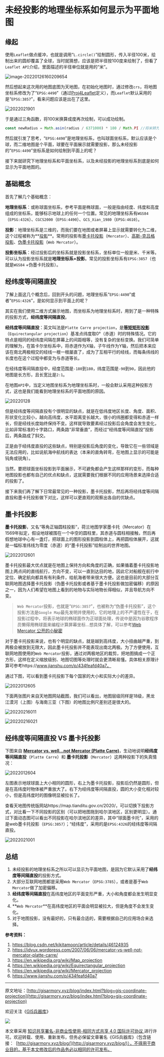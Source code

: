 # 未经投影的地理坐标系如何显示为平面地图



## 缘起

使用`Leaflet`做点缓冲，也就是调用“`L.circle()`”绘制圆形，传入半径100米，绘制出来的圆却覆盖了全球，当时就猜想，应该是把半径按100度来绘制了，但看了`Leaflet API`介绍，里面描述的半径单位就是用的“米”。

![image-20220126160209654](https://blogimage.gisarmory.xyz/image-20220126160209654.png?imageView2/0/interlace/1/q/75|watermark/2/text/R0lT5YW15Zmo5bqT/font/5b6u6L2v6ZuF6buR/fontsize/1000/fill/IzgzODM4Mw==/dissolve/80/gravity/SouthEast/dx/10/dy/10|imageslim)

然后想起来这次用的地图底图为天地图，在初始化地图时，通过修改`crs`，将地图坐标系修改为了“`EPSG:4490`”（通过[Proj4Leaflet](https://github.com/kartena/Proj4Leaflet)定义），而`Leaflet`默认采用的是“`EPSG:3857`”，看来问题应该是出在了这里。

![2022021901](https://blogimage.gisarmory.xyz/2022021901.png?imageView2/0/interlace/1/q/75|watermark/2/text/R0lT5YW15Zmo5bqT/font/5b6u6L2v6ZuF6buR/fontsize/1000/fill/IzgzODM4Mw==/dissolve/80/gravity/SouthEast/dx/10/dy/10|imageslim)

于是通过三角函数，将100米换算成度再次绘制，可以成功绘制。

```js
const newRadius = Math.asin(radius / 6371000) * 180 / Math.PI //将米转为度，6371000为地球赤道半径
```

然后就引发了思考，“`EPSG:4490`”是地理坐标系，也叫球面坐标系，默认应该是个球，而二维地图是个平面，球要在平面展示就需要投影，那么未经投影的“`EPSG:4490`”坐标系是如何绘制到平面上的呢？

接下来就研究下地理坐标系和平面坐标系，以及未经投影的地理坐标系到底是如何显示为平面地图的。

 

## 基础概念

首先了解几个基础概念：

**地理坐标系**：或称球面坐标系，参考平面是椭球面，一般是指由经度、纬度和高度组成的坐标系，能够标示地球上的任何一个位置。常见的地理坐标系有`WGS84`（`EPSG:4326`）、`CGCS2000`（`EPSG:4490`）、`GCS_Xian_1980`（`EPSG:4610`）。

**投影**：地理坐标系是三维的，而我们要在地图或者屏幕上显示就需要转化为二维，这个过程被称为**[投影](https://en.wikipedia.org/wiki/Map_projection)**。常用的投影有[墨卡托投影](https://en.wikipedia.org/wiki/Mercator_projection)（`Mercator`）、[高斯-克吕格投影](https://en.wikipedia.org/wiki/Transverse_Mercator_projection)、[伪墨卡托投影](https://en.wikipedia.org/wiki/Web_Mercator_projection)（`Web Mercator`）。

**投影坐标系**：经过投影后的坐标系就是投影坐标系，坐标单位一般是米、千米等。可以认为投影坐标系就是**地理坐标系+投影**。常见的投影坐标系有`EPSG:3857`（也就是`WGS84` +伪墨卡托投影）。

## 经纬度等间隔直投

了解上面这几个概念后，回到开头的问题，地理坐标系“`EPSG:4490`”或者“`EPSG:4326`”，是如何显示到平面上的呢？

其实在我们使用二维方式展示地图，而坐标系为地理坐标系时，用到了是一种特殊的投影方式，**经纬度等间隔直投**。

**经纬度等间隔直投**：英文叫法是`Platte Carre projection`，是[**等矩矩形投影**](https://en.wikipedia.org/wiki/Equirectangular_projection)（`Equirectangular projection`）基准点纬度取0°（赤道）时的特殊情况。它的特点是相同的经纬度间隔在屏幕上的间距相等，没有复杂的坐标变换。我们可简单的理解为，在笛卡尔坐标系中，将赤道作为X轴，子午线作为Y轴，然后把本来应该在南北两极相交的经线一根一根屡直了，成为了互相平行的经线，而每条纬线的长度也在这个过程中都变为与赤道等长。

在经纬度等间隔直投中，经度范围是`-180`到`180`，纬度范围是`-90`到`90`，因此他的地图是长方形，且长宽比是`2:1`。

在地图`API`中，当定义地图坐标系为地理坐标系时，一般会默认采用这种投影方式，这也是我们能看到地理坐标系的平面地图的原因。

![20220128](https://blogimage.gisarmory.xyz/20220128.jpg?imageView2/0/interlace/1/q/75|watermark/2/text/R0lT5YW15Zmo5bqT/font/5b6u6L2v6ZuF6buR/fontsize/1000/fill/IzgzODM4Mw==/dissolve/80/gravity/SouthEast/dx/10/dy/10|imageslim)



但是经纬度等间隔直投有个很明显的缺点，就是在低纬度地区长度、角度、面积、形状变化比较小，越向高纬度，水平距离变长越大，很小的纬圈都变得和赤道一样长，但是经线长度始终保持不变。这样就导致要素经过投影后会角度会发生变化，比如非常标准的十字路口，两条路“非常垂直”，而经过“经纬度等间隔直投”投影后，两条路成了斜交。

正是由于经纬度直投的这些缺点，特别是投影后角度的变化，导致它在一些领域是无法应用的，比如说航海中航线的表达（本来的直角转弯，在地图上显示的可能是钝角或锐角）。

当然，要把球面坐标投影到平面展示，不可避免都会产生这样那样的变形，而每种地图投影也都有自己的优点和缺点，这就需要我们根据不同的应用场景来选择合适的投影了。

接下来我们再了解下日常最常见的一种投影，墨卡托投影，然后再将经纬度等间隔直投和墨卡托投影做下对比，这样可以更直观的观察出各自的优缺点。

## 墨卡托投影

**墨卡托投影**，又名“等角正轴圆柱投影”，荷兰地图学家墨卡托（Mercator）在1569年拟定，假设地球被围在一个中空的圆柱里，其赤道与圆柱相接触，然后再假想地球中心有一盏灯，把球面上的图形投影到圆柱体上，再把圆柱体展开，这就是一幅标准纬线为零度（赤道）的“墨卡托投影”绘制出的世界地图。



![2022012601](https://blogimage.gisarmory.xyz/2022012601.jpg?imageView2/0/interlace/1/q/75|watermark/2/text/R0lT5YW15Zmo5bqT/font/5b6u6L2v6ZuF6buR/fontsize/1000/fill/IzgzODM4Mw==/dissolve/80/gravity/SouthEast/dx/10/dy/10|imageslim)

墨卡托投影最大优点就是在地图上保持方向和角度的正确，如果循着墨卡托投影地图上两点间的直线航行，方向不变，可以一直到达目的地，因此它对船舰在航行中定位、确定航向都具有有利条件，给航海者带来很大方便。这也是目前的大部分互联网地图选择墨卡托投影（伪墨卡托投影或者基于墨卡托投影做加密偏移）的原因之一，因为人们希望在地图上看到的地物与实际地物长得相似，并且导航方向不变。

> `Web Mercator`投影，也就是“`EPSG:3857`”，也被称为“伪墨卡托投影”，这个投影方法是`Google Map`最先发明并使用的，它的地理上的不严谨性在于，在投影过程中，将表示地球的椭球面作为正球面处理，传说中是因为谷歌程序员懒得用椭球面来编程计算屏幕坐标...想具体了解，可以参考[Web Mercator 公开的小秘密](https://blog.csdn.net/kikitamoon/article/details/46124935)

对于墨卡托投影来说，也有个明显的缺点，就是越到高纬度，大小扭曲越严重，到两极会被放到无限大，因此墨卡托投影并不能表现出南北两极。为了方便使用，互联网地图使用的`Web Mercator`投影，通过对两极地区的裁剪，把地图搞成一个正方形，这样在定义缩放级别、地图切图等处理时就会更清晰易懂。具体相关原理计算可参考https://www.jianshu.com/p/434feafd40a7。

通过下图，可以看到墨卡托投影下每个国家的大小和实际大小的差异。

![2022012605](https://blogimage.gisarmory.xyz/2022012605.gif?imageView2/0/interlace/1/q/75|watermark/2/text/R0lT5YW15Zmo5bqT/font/5b6u6L2v6ZuF6buR/fontsize/1000/fill/IzgzODM4Mw==/dissolve/80/gravity/SouthEast/dx/10/dy/10|imageslim)

下面两张图片来自天地图网站截图，我们可以看出，地图层级同样是18级，黑龙江漠河（上图）与海南三亚（下图）的地图比例尺差别还是很大的。

![20220216011](https://blogimage.gisarmory.xyz/20220216011.png?imageView2/0/interlace/1/q/75|watermark/2/text/R0lT5YW15Zmo5bqT/font/5b6u6L2v6ZuF6buR/fontsize/1000/fill/IzgzODM4Mw==/dissolve/80/gravity/SouthEast/dx/10/dy/10|imageslim)

![20220216021](https://blogimage.gisarmory.xyz/20220216021.png?imageView2/0/interlace/1/q/75|watermark/2/text/R0lT5YW15Zmo5bqT/font/5b6u6L2v6ZuF6buR/fontsize/1000/fill/IzgzODM4Mw==/dissolve/80/gravity/SouthEast/dx/10/dy/10|imageslim)



## 经纬度等间隔直投 VS 墨卡托投影

下图来自 [**Mercator vs. well…not Mercator (Platte Carre)**](https://idvux.wordpress.com/2007/06/06/mercator-vs-well-not-mercator-platte-carre/)，生动地说明**经纬度等间隔直投**（`Platte Carre`）和 **墨卡托投影**（`Mercator`）这两种投影下的失真情况：

![2022012604](https://blogimage.gisarmory.xyz/2022012604.png?imageView2/0/interlace/1/q/75|watermark/2/text/R0lT5YW15Zmo5bqT/font/5b6u6L2v6ZuF6buR/fontsize/1000/fill/IzgzODM4Mw==/dissolve/80/gravity/SouthEast/dx/10/dy/10|imageslim)

左图表示地球球面上大小相同的圆形，右上为墨卡托投影，投影后仍然是圆形，但是在高纬度时物体被严重放大了。右下为经纬度等间隔直投，圆的大小变化相对较小，但是高纬度时的图像明显被拉长了。

查看天地图传统版网站https://map.tianditu.gov.cn/2020/，可以切换下投影方式，对比看一下不同投影的区别（可以把地图拖到哈尔滨地区，区别更明显）。通过下面动态图可以看出不同投影在哈尔滨地区的差异，其中“球面墨卡托”，采用的是web墨卡托投影（`EPSG:3857`）；“经纬度”，采用的是`EPSG:4326`的经纬度等间隔直投。

![2022021001](https://blogimage.gisarmory.xyz/2022021001.gif?imageView2/0/interlace/1/q/75|watermark/2/text/R0lT5YW15Zmo5bqT/font/5b6u6L2v6ZuF6buR/fontsize/1000/fill/IzgzODM4Mw==/dissolve/80/gravity/SouthEast/dx/10/dy/10|imageslim)



## 总结

1. 未经投影的地理坐标系之所以可以显示为平面地图，是因为它默认采用了**经纬度等间隔直投**的投影方式。
2. 大部分互联网地图都是采用`Web Mercator`（`EPSG:3785`），或者是基于`Web Mercator`做了加密偏移。
3. **经纬度等间隔直投**在高纬度地区的平面变形严重，大小和角度都会发生明显变化。
4. **`Web Mercator`**在高纬度地区的平面会明显被拉大，但是角度不会发生变化。
5. 对于地图投影，没有最好的，只有最合适的，需要根据自己的应用场合来选择。



**参考资料：**

1. https://blog.csdn.net/kikitamoon/article/details/46124935
2. https://idvux.wordpress.com/2007/06/06/mercator-vs-well-not-mercator-platte-carre/
3. https://en.wikipedia.org/wiki/Map_projection
4. https://en.wikipedia.org/wiki/Equirectangular_projection
5. https://en.wikipedia.org/wiki/Mercator_projection
6. https://www.jianshu.com/p/434feafd40a7



* * *

原文地址：[http://gisarmory.xyz/blog/index.html?blog=gis-coordinate-projection](http://gisarmory.xyz/blog/index.html?blog=gis-coordinate-projection)

欢迎关注《[GIS兵器库](http://gisarmory.xyz/blog/index.html?blog=wechat)》

![](http://blogimage.gisarmory.xyz/20200923063756.png)

本文章采用 [知识共享署名-非商业性使用-相同方式共享 4.0 国际许可协议 ](https://creativecommons.org/licenses/by-nc-sa/4.0/deed.zh)进行许可。欢迎转载、使用、重新发布，但务必保留文章署名《GIS兵器库》（包含链接：  [http://gisarmory.xyz/blog/](http://gisarmory.xyz/blog/)），不得用于商业目的，基于本文修改后的作品务必以相同的许可发布。





